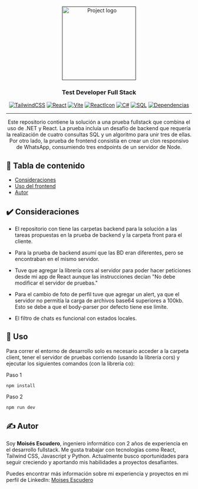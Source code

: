 <p align="center">
  <a href="" rel="noopener">
 <img width=200px height=200px src="https://cdn.icon-icons.com/icons2/373/PNG/256/Whatsapp_37229.png" alt="Project logo"></a>
</p>

<h3 align="center">Test Developer Full Stack</h3>

<div align="center">


[![TailwindCSS](https://img.shields.io/badge/tailwindcss-3.3.1-blue.svg)]()
[![React](https://img.shields.io/badge/React-blue.svg)]()
[![Vite](https://img.shields.io/badge/-Vite-yellow)]()
[![ReactIcon](https://img.shields.io/badge/react--icon-4.8.0-red.svg)]()
[![C#](https://img.shields.io/badge/-C%23-green)]()
[![SQL](https://img.shields.io/badge/SQL-orange.svg)]()
[![Dependencias](https://img.shields.io/badge/dependencies-up%20to%20date-brightgreen)](#consideration)

</div>

---

<p align="center"> Este repositorio contiene la solución a una prueba fullstack que combina el uso de .NET y React. La prueba incluía un desafío de backend que requería la realización de cuatro consultas SQL y un algoritmo para unir tres de ellas. Por otro lado, la prueba de frontend consistía en crear un clon responsivo de WhatsApp, consumiendo tres endpoints de un servidor de Node.
    <br> 
</p>

## 📝 Tabla de contenido

- [Consideraciones](#consideration)
- [Uso del frontend](#usage)
- [Autor](#authors)

## ✔️ Consideraciones <a name = "consideration"></a>

* El repositorio con tiene las carpetas backend para la solución a las tareas propuestas en la prueba de backend y la carpeta front para el cliente.

* Para la prueba de backend asumí que las BD eran diferentes, pero se encontraban en el mismo servidor.

* Tuve que agregar la librería cors al servidor para poder hacer peticiones desde mi app de React aunque las instrucciones decían "No debe modificar el servidor de pruebas."

* Para el cambio de foto de perfil tuve que agregar un alert, ya que el servidor no permitía la carga de archivos base64 superiores a 100kb. Esto se debe a que el body-parser por defecto tiene ese límite.

* El filtro de chats es funcional con estados locales.

## 🔧 Uso <a name = "usage"></a>
Para correr el entorno de desarrollo solo es necesario acceder a la carpeta client, tener el servidor de pruebas corriendo (usando la librería cors) y ejecutar los siguientes comandos (con la librería co):

Paso 1

```
npm install
```

Paso 2

```
npm run dev
```


## ✍️ Autor <a name = "authors"></a>

<p> Soy <b>Moisés Escudero</b>, ingeniero informático con 2 años de experiencia en el desarrollo fullstack. Me gusta trabajar con tecnologías como React, Tailwind CSS, Javascript y Python. Actualmente busco oportunidades para seguir creciendo y aportando mis habilidades a proyectos desafiantes. </p>
<p> Puedes encontrar más información sobre mi experiencia y proyectos en mi perfil de LinkedIn: <a href="https://www.linkedin.com/in/moisesescudero/">Moises Escudero</a></p>
 <br> 
